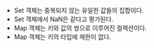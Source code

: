 - Set 객체는 중복되지 않는 유일한 값들의 집합이다.
- Set 객체에서 NaN은 같다고 평가된다.
- Map 객체는 키와 값의 쌍으로 이루어진 컬렉션이다.
- Map 객체는 키의 타입에 제한이 없다.
